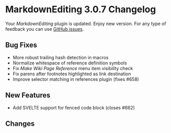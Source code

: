 # MarkdownEditing 3.0.7 Changelog

Your _MarkdownEditing_ plugin is updated. Enjoy new version. For any type of
feedback you can use [GitHub issues][issues].

## Bug Fixes

* More robust trailing hash detection in macros
* Normalize whitespace of reference definition symbols
* Fix _Make Wiki Page Reference_ menu item visibility check
* Fix parens after footnotes highlighted as link destination
* Improve selector matching in references plugin (fixes #658)

## New Features

* Add SVELTE support for fenced code block (closes #662)

## Changes

[issues]: https://github.com/SublimeText-Markdown/MarkdownEditing/issues
